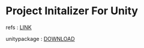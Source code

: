 
# Project Initalizer For Unity

refs : [LINK](http://komaken.me/blog/2016/09/01/unity%E3%82%AA%E3%83%AC%E3%82%AA%E3%83%AC%E3%81%8A%E3%81%99%E3%81%99%E3%82%81unity%E3%83%95%E3%82%A9%E3%83%AB%E3%83%80%E6%A7%8B%E6%88%90%E3%81%A8git%E7%AE%A1%E7%90%86/)

unitypackage : [DOWNLOAD](https://github.com/KentaKomai/UnityProjectInitializer/raw/master/ProjectInitializer.unitypackage)
